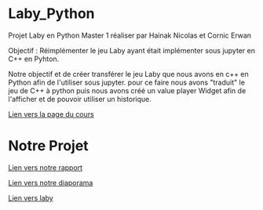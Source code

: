 # Laby_Python
Projet Laby en Python Master 1 réaliser par Hainak Nicolas et Cornic Erwan


Objectif : Réimplémenter le jeu Laby ayant était implémenter sous jupyter en C++ en Pyhton.

Notre objectif et de créer transférer le jeu Laby que nous avons en c++ en Python afin de l'utiliser sous jupyter.
pour ce faire nous avons "traduit" le jeu de C++ à python puis nous avons créé un value player Widget afin de l'afficher 
et de pouvoir utiliser un historique. 


[Lien vers la page du cours](https://gitlab.u-psud.fr/nicolas.thiery/ter-jupyter)


# Notre Projet

[Lien vers notre rapport](rapport.ipynb)

[Lien vers notre diaporama](presentation.ipynb)

[Lien vers laby](Laby_final.ipynb)
